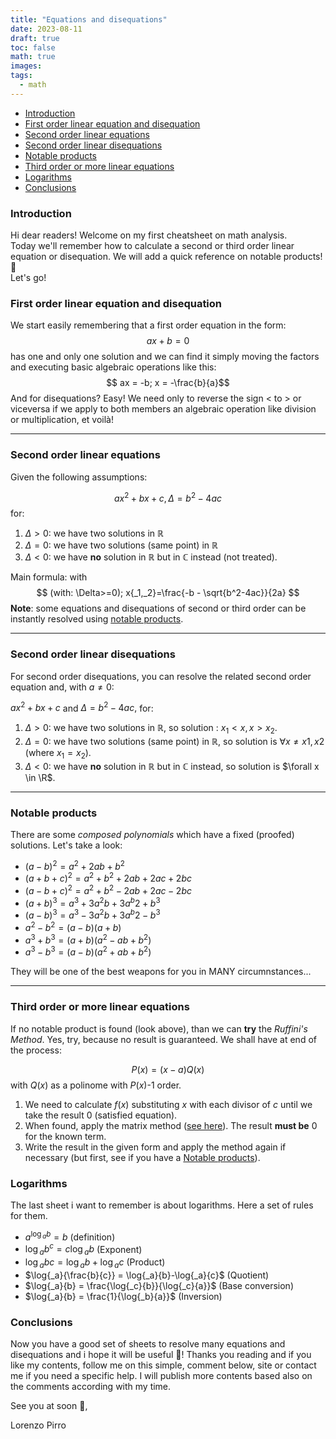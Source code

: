 ```yaml
---
title: "Equations and disequations"
date: 2023-08-11
draft: true
toc: false
math: true
images:
tags:
  - math
---
```



- [Introduction](#introduction)
- [First order linear equation and disequation](#first-order-linear-equation-and-disequation)
- [Second order linear equations](#second-order-linear-equations)
- [Second order linear disequations](#second-order-linear-disequations)
- [Notable products](#notable-products)
- [Third order or more linear equations](#third-order-or-more-linear-equations)
- [Logarithms](#logarithms)
- [Conclusions](#conclusions)


### Introduction
Hi dear readers! Welcome on my first cheatsheet on math analysis.\
Today we'll remember how to calculate a second or third order linear equation or disequation.
We will add a  quick reference on notable products! 🙂\
Let's go!

### First order linear equation and disequation
We start easily remembering that a first order equation in the form:
$$ ax + b = 0 $$
has one and  only one solution and we can find it simply moving the factors and executing basic algebraic operations like this:
$$ ax = -b; x = -\frac{b}{a}$$
And for disequations? Easy! We need only to reverse the sign < to > or viceversa if we apply to both members an algebraic operation
like division or multiplication, et voilà!

---

### Second order linear equations
Given the following assumptions:

$$ ax^2+bx+c, \Delta = b^2 - 4ac $$ for:
1) $\Delta > 0 :$ we have two solutions in $\mathbb{R}$
2) $\Delta = 0 :$ we have two solutions (same point) in $\mathbb{R}$
3) $\Delta < 0 :$ we have **no** solution in $\mathbb{R}$ but in $\mathbb{C}$ instead (not treated).

Main formula: with $$ (with: \Delta>=0); x{_1,_2}=\frac{-b - \sqrt{b^2-4ac}}{2a} $$
**Note**: some equations and disequations of second or third order can be instantly
resolved using [notable products](#notable-products).

---

### Second order linear disequations
For second order disequations, you can resolve the related second order equation and, with $a \ne 0$:

$ax^2+bx+c$ and $\Delta = b^2 - 4ac,$ for:
1) $\Delta > 0 :$ we have two solutions in $\mathbb{R}$, so solution : $x_{1} < x, x > x_{2}$.
2) $\Delta = 0 :$ we have two solutions (same point) in $\mathbb{R}$, so solution is $\forall x \ne x1,x2$ (where $x_{1}= x_{2}$).
3) $\Delta < 0 :$ we have **no** solution in $\mathbb{R}$ but in $\mathbb{C}$ instead, so solution is $\forall x \in \R$.

---

### Notable products
There are some *composed polynomials* which have a fixed (proofed) solutions. Let's take a look:

*    $(a-b)^2 = a^2+2ab+b^2$ 
*    $(a+b+c)^2 = a^2+b^2+2ab+2ac+2bc$
*    $(a-b+c)^2 = a^2+b^2-2ab+2ac-2bc$
*    $(a+b)^3 = a^3+3a^2b+3a^b2+b^3$
*    $(a-b)^3 = a^3-3a^2b+3a^b2-b^3$
*    $a^2-b^2 = (a-b)(a+b)$
*    $a^3+b^3 = (a+b)(a^2-ab+b^2)$
*    $a^3-b^3 = (a-b)(a^2+ab+b^2)$

They will be one of the best weapons for you in MANY circumnstances...

---

### Third order or more linear equations
If no notable product is found (look above), than we can **try** the *Ruffini's Method*. Yes, try, because no result is guaranteed. We shall have at end of the process:

  $$P(x)=(x-a)Q(x)$$ with $Q(x)$ as a polinome with $P(x)$-1 order.

1) We need to calculate $f(x)$ substituting $x$ with each divisor of $c$ until we take the result 0 (satisfied equation).
2) When found, apply the matrix method ([see here](https://www.youmath.it/lezioni/algebra-elementare/polinomi/272-la-regola-di-ruffini.html)). The result **must be** 0 for the known term.
3) Write the result in the given form and apply the method again if necessary (but first, see if you have a [Notable products](#notable-products)).

### Logarithms
The last sheet i want to remember is about logarithms. Here a set of rules for them.

*    $a^{\log{_a}{b}} = b$ (definition)
*    $\log{_a}{b^c} = c\log{_a}{b}$ (Exponent)
*    $\log{_a}{bc} = \log{_a}{b}+\log{_a}{c}$ (Product)
*    $\log{_a}{\frac{b}{c}} = \log{_a}{b}-\log{_a}{c}$ (Quotient)
*    $\log{_a}{b} = \frac{\log{_c}{b}}{\log{_c}{a}}$ (Base conversion)
*    $\log{_a}{b} = \frac{1}{\log{_b}{a}}$ (Inversion)

### Conclusions
Now you have a good set of sheets to resolve many equations and disequations and i hope it will be useful 🙂!
Thanks you reading and if you like my contents, follow me on this simple, comment below, site or contact me if you need a specific help. I will publish more contents based also on the comments according with my time.

See you at soon 👋,

Lorenzo Pirro